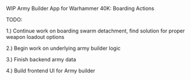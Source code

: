 WIP Army Builder App for Warhammer 40K:  Boarding Actions

TODO:

1.)  Continue work on boarding swarm detachment, find solution for proper weapon loadout options

2.)  Begin work on underlying army builder logic

3.)  Finish backend army data

4.)  Build frontend UI for Army builder
